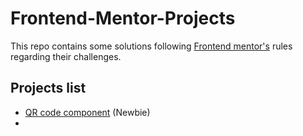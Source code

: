 # Frontend-Mentor-Projects

This repo contains some solutions following <a href="https://www.frontendmentor.io/">Frontend mentor's</a> rules regarding their challenges.

## Projects list

<ul>
  <li><a href="https://www.frontendmentor.io/learning-paths/getting-started-on-frontend-mentor-XJhRWRREZd/steps/67790b4b7e8c08d82c5c3100/challenge/start">QR code component</a> (Newbie)</li>
  <li></li>
</ul>
